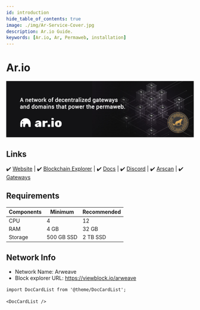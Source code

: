 ```yaml
---
id: introduction
hide_table_of_contents: true
image: ./img/Ar-Service-Cover.jpg
description: Ar.io Guide.
keywords: [Ar.io, Ar, Permaweb, installation]
---
```

# Ar.io 

![Ar](./img/Ar-Service.jpg) 

## Links
 ✔️ [Website](https://ar.io) |
 ✔️ [Blockchain Explorer](https://gateways.ar-io.dev) |
 ✔️ [Docs](https://docs.ar.io) |
 ✔️ [Discord](https://discord.gg/ApxXjvwECK) |
 ✔️ [Arscan](https://arscan.io/gateways) |
 ✔️ [Gateways](https://discord.gg/ApxXjvwECK)


## Requirements

| Components | Minimum | **Recommended** |
| ------------ | ------------ | ------------ |
| CPU |	4 | 12 |
| RAM	| 4 GB | 32 GB |
| Storage | 500 GB SSD | 2 TB SSD |

## Network Info 

* Network Name: Arweave  
* Block explorer URL: https://viewblock.io/arweave

```mdx-code-block
import DocCardList from '@theme/DocCardList';

<DocCardList />
```
